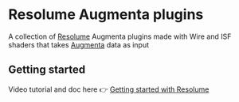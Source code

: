 # Resolume Augmenta plugins

A collection of [Resolume](https://resolume.com/) Augmenta plugins made with Wire and ISF shaders that takes [Augmenta](https://www.augmenta.tech) data as input

## Getting started

Video tutorial and doc here 👉 [Getting started with Resolume](https://resolume.integrations.docs.augmenta.tech/)
